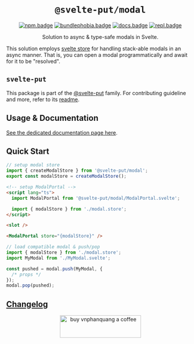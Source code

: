 <div align="center">

# `@svelte-put/modal`

[![npm.badge]][npm] [![bundlephobia.badge]][bundlephobia] [![docs.badge]][docs] [![repl.badge]][repl]

Solution to async & type-safe modals in Svelte.

</div>

This solution employs [svelte store][svelte.store] for handling stack-able modals in an async manner. That is, you can open a modal programmatically and await for it to be "resolved".

## `svelte-put`

This package is part of the [@svelte-put][github.monorepo] family. For contributing guideline and more, refer to its [readme][github.monorepo].

## Usage & Documentation

[See the dedicated documentation page here][docs].

## Quick Start

```typescript
// setup modal store
import { createModalStore } from '@svelte-put/modal';
export const modalStore = createModalStore();
```

```html
<!-- setup ModalPortal -->
<script lang="ts">
  import ModalPortal from '@svelte-put/modal/ModalPortal.svelte';

  import { modalStore } from './modal.store';
</script>

<slot />

<ModalPortal store="{modalStore}" />
```

```typescript
// load compatible modal & push/pop
import { modalStore } from './modal.store';
import MyModal from './MyModal.svelte';

const pushed = modal.push(MyModal, {
  /* props */
});
modal.pop(pushed);
```

## [Changelog][github.changelog]

<p align="center">
  <a href="https://www.buymeacoffee.com/vnphanquang" target="_blank">
    <img
      src="https://cdn.buymeacoffee.com/buttons/v2/default-yellow.png"
      height="60"
      width="217"
      alt="buy vnphanquang a coffee"
    />
  </a>
</p>

<!-- github specifics -->

[github.monorepo]: https://github.com/vnphanquang/svelte-put
[github.changelog]: https://github.com/vnphanquang/svelte-put/blob/main/packages/misc/modal/CHANGELOG.md
[github.issues]: https://github.com/vnphanquang/svelte-put/issues?q=

<!-- heading badge -->

[npm.badge]: https://img.shields.io/npm/v/@svelte-put/modal
[npm]: https://www.npmjs.com/package/@svelte-put/modal
[bundlephobia.badge]: https://img.shields.io/bundlephobia/minzip/@svelte-put/modal?label=minzipped
[bundlephobia]: https://bundlephobia.com/package/@svelte-put/modal
[repl]: https://svelte.dev/repl/0a68001337544b8ab55995fb3d02d1f6
[repl.badge]: https://img.shields.io/static/v1?label=&message=Svelte+REPL&logo=svelte&logoColor=fff&color=ff3e00
[docs]: https://svelte-put.vnphanquang.com/docs/modal
[docs.badge]: https://img.shields.io/badge/-Docs%20Site-blue

<!-- external resources -->

[svelte.store]: https://svelte.dev/docs#run-time-svelte-store
